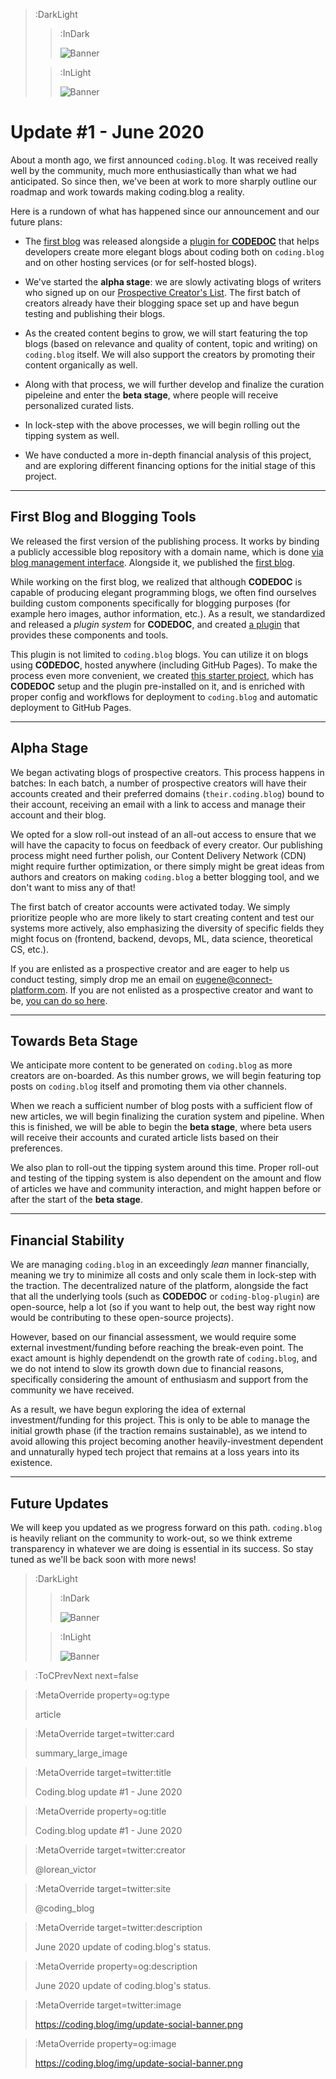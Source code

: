 > :DarkLight
> > :InDark
> >
> > ![Banner](/img/update-banner-dark.svg)
>
> > :InLight
> >
> > ![Banner](/img/update-banner.svg)

# Update #1 -  June 2020

About a month ago, we first announced `coding.blog`. It was received really
well by the community, much more enthusiastically than what we had anticipated.
So since then, we've been at work to more sharply outline our roadmap and work
towards making coding.blog a reality. 

Here is a rundown of what has happened since our announcement and our future plans:

- The [first blog](https://eugene.coding.blog) was released alongside a
[plugin for **CODEDOC**](https://connect-platform.github.io/coding-blog-plugin) 
that helps developers create more elegant blogs about coding both on `coding.blog` and on other hosting
services (or for self-hosted blogs).

- We've started the **alpha stage**: we are slowly activating blogs of writers who signed up on our [Prospective Creator's List](/creators). The first batch of creators already have their blogging space set up and have begun testing and publishing their blogs.

- As the created content begins to grow, we will start featuring the top blogs (based on relevance and quality of content, topic and writing) on `coding.blog` itself. We will also support the creators by promoting their content organically as well.  

- Along with that process, we will further develop and finalize the curation pipeleine and enter the **beta stage**, where people will receive personalized curated lists.

- In lock-step with the above processes, we will begin rolling out the tipping system as well.

- We have conducted a more in-depth financial analysis of this project, and are exploring different financing options for the initial stage of this project. 
---

## First Blog and Blogging Tools

We released the first version of the publishing process. It works by binding
a publicly accessible blog repository with a domain name, which is done [via blog management interface](/account/blog).
Alongside it, we published the [first blog](https://eugene.coding.blog).

While working on the first blog, we realized that although **CODEDOC** is capable of producing
elegant programming blogs, we often find ourselves building custom components specifically for
blogging purposes (for example hero images, author information, etc.). As a result, we standardized
and released a _plugin system_ for **CODEDOC**, and created 
[a plugin](https://connect-platform.github.io/coding-blog-plugin) that provides these components
and tools.

This plugin is not limited to `coding.blog` blogs. You can utilize it on blogs using **CODEDOC**,
hosted anywhere (including GitHub Pages). To make the process even more convenient, we created
[this starter project](https://github.com/CONNECT-platform/coding-blog-boilerplate), which
has **CODEDOC** setup and the plugin pre-installed on it, and is enriched with proper config and workflows
for deployment to `coding.blog` and automatic deployment to GitHub Pages.

---

## Alpha Stage

We began activating blogs of prospective creators. This process happens in batches: In each batch,
a number of prospective creators will have their accounts created and their preferred domains (`their.coding.blog`)
bound to their account, receiving an email with a link to access and manage their account and their
blog.

We opted for a slow roll-out instead of an all-out access to ensure that we will have the capacity
to focus on feedback of every creator. Our publishing process might need further polish, our Content Delivery Network (CDN) might
require further optimization, or there simply might be great ideas from authors and creators on making `coding.blog` a better blogging tool, and we don't want to miss any of that!

The first batch of creator accounts were activated today. We simply prioritize people who are
more likely to start creating content and test our systems more actively, also emphasizing the
diversity of specific fields they might focus on (frontend, backend, devops, ML, data science, theoretical CS, etc.).

If you are enlisted as a prospective creator and are eager to help us conduct testing, simply
drop me an email on [eugene@connect-platform.com](mailto:eugene@connect-platform.com). If you
are not enlisted as a prospective creator and want to be, [you can do so here](/creator).

---

## Towards Beta Stage

We anticipate more content to be generated on `coding.blog` as more creators are on-boarded.
As this number grows, we will begin featuring top posts on `coding.blog` itself and promoting
them via other channels.

When we reach a sufficient number of blog posts with a sufficient flow of new articles, we
will begin finalizing the curation system and pipeline. When this is finished, we will
be able to begin the **beta stage**, where beta users will receive their accounts and curated
article lists based on their preferences.

We also plan to roll-out the tipping system around this time. Proper roll-out and testing
of the tipping system is also dependent on the amount and flow of articles we have and
community interaction, and might happen before or after the start of the **beta stage**.

---

## Financial Stability

We are managing `coding.blog` in an exceedingly _lean_ manner financially, meaning we
try to minimize all costs and only scale them in lock-step with the traction. The decentralized
nature of the platform, alongside the fact that all the underlying tools (such as **CODEDOC**
or `coding-blog-plugin`) are open-source, help a lot (so if you want to help out, the best
way right now would be contributing to these open-source projects).

However, based on our financial assessment, we would require some external investment/funding
before reaching the break-even point. The exact amount is highly dependendt on the
growth rate of `coding.blog`, and we do not intend to slow its growth down due to financial reasons,
specifically considering the amount of enthusiasm and support from the community we have received.

As a result, we have begun exploring the idea of external investment/funding for this project. This is only
to be able to manage the initial growth phase (if the traction remains sustainable), as we intend to avoid allowing this project
becoming another heavily-investment dependent and unnaturally hyped tech project that remains
at a loss years into its existence.

---

## Future Updates

We will keep you updated as we progress forward on this path. `coding.blog` is heavily
reliant on the community to work-out, so we think extreme transparency in whatever we are doing
is essential in its success. So stay tuned as we'll be back soon with more news!

> :DarkLight
> > :InDark
> >
> > ![Banner](/img/figure4-dark.svg)
>
> > :InLight
> >
> > ![Banner](/img/figure4.svg)


> :ToCPrevNext next=false

> :MetaOverride property=og:type
>
> article

> :MetaOverride target=twitter:card
>
> summary_large_image

> :MetaOverride target=twitter:title
>
> Coding.blog update #1 - June 2020

> :MetaOverride property=og:title
>
> Coding.blog update #1 - June 2020

> :MetaOverride target=twitter:creator
>
> @lorean_victor

> :MetaOverride target=twitter:site
>
> @coding_blog

> :MetaOverride target=twitter:description
>
> June 2020 update of coding.blog's status.

> :MetaOverride property=og:description
>
> June 2020 update of coding.blog's status.

> :MetaOverride target=twitter:image
>
> https://coding.blog/img/update-social-banner.png

> :MetaOverride property=og:image
>
> https://coding.blog/img/update-social-banner.png